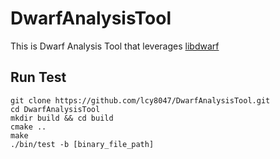 # DwarfAnalysisTool

This is Dwarf Analysis Tool that leverages [libdwarf](https://github.com/davea42/libdwarf-code)

## Run Test

``` shell
git clone https://github.com/lcy8047/DwarfAnalysisTool.git
cd DwarfAnalysisTool
mkdir build && cd build
cmake ..
make
./bin/test -b [binary_file_path]
```
